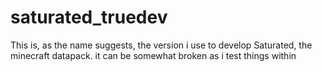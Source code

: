 # saturated_truedev
This is, as the name suggests, the version i use to develop Saturated, the minecraft datapack. it can be somewhat broken as i test things within
